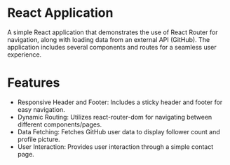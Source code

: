 # React Application

A simple React application that demonstrates the use of React Router for navigation, along with loading data from an external API (GitHub). The application includes several components and routes for a seamless user experience.

# Features

- Responsive Header and Footer: Includes a sticky header and footer for easy navigation.
- Dynamic Routing: Utilizes react-router-dom for navigating between different components/pages.
- Data Fetching: Fetches GitHub user data to display follower count and profile picture.
- User Interaction: Provides user interaction through a simple contact page.


